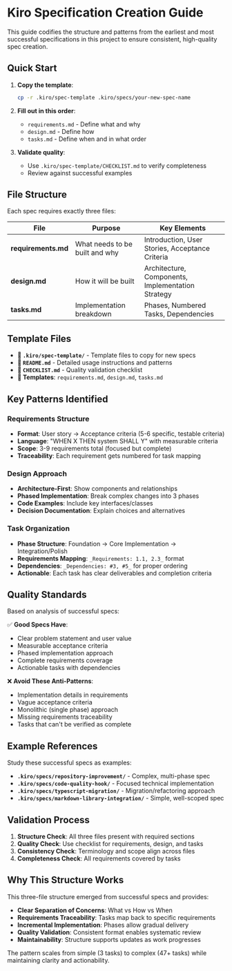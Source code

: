 # Kiro Specification Creation Guide

This guide codifies the structure and patterns from the earliest and most successful specifications in this project to ensure consistent, high-quality spec creation.

## Quick Start

1. **Copy the template**:
   ```bash
   cp -r .kiro/spec-template .kiro/specs/your-new-spec-name
   ```

2. **Fill out in this order**:
   - `requirements.md` - Define what and why
   - `design.md` - Define how  
   - `tasks.md` - Define when and in what order

3. **Validate quality**:
   - Use `.kiro/spec-template/CHECKLIST.md` to verify completeness
   - Review against successful examples

## File Structure

Each spec requires exactly three files:

| File | Purpose | Key Elements |
|------|---------|--------------|
| **requirements.md** | What needs to be built and why | Introduction, User Stories, Acceptance Criteria |
| **design.md** | How it will be built | Architecture, Components, Implementation Strategy |
| **tasks.md** | Implementation breakdown | Phases, Numbered Tasks, Dependencies |

## Template Files

- **📁 `.kiro/spec-template/`** - Template files to copy for new specs
- **📄 `README.md`** - Detailed usage instructions and patterns
- **📄 `CHECKLIST.md`** - Quality validation checklist
- **📄 Templates**: `requirements.md`, `design.md`, `tasks.md`

## Key Patterns Identified

### Requirements Structure
- **Format**: User story → Acceptance criteria (5-6 specific, testable criteria)
- **Language**: "WHEN X THEN system SHALL Y" with measurable criteria
- **Scope**: 3-9 requirements total (focused but complete)
- **Traceability**: Each requirement gets numbered for task mapping

### Design Approach  
- **Architecture-First**: Show components and relationships
- **Phased Implementation**: Break complex changes into 3 phases
- **Code Examples**: Include key interfaces/classes
- **Decision Documentation**: Explain choices and alternatives

### Task Organization
- **Phase Structure**: Foundation → Core Implementation → Integration/Polish
- **Requirements Mapping**: `_Requirements: 1.1, 2.3_` format
- **Dependencies**: `_Dependencies: #3, #5_` for proper ordering
- **Actionable**: Each task has clear deliverables and completion criteria

## Quality Standards

Based on analysis of successful specs:

✅ **Good Specs Have**:
- Clear problem statement and user value
- Measurable acceptance criteria
- Phased implementation approach
- Complete requirements coverage
- Actionable tasks with dependencies

❌ **Avoid These Anti-Patterns**:
- Implementation details in requirements
- Vague acceptance criteria
- Monolithic (single phase) approach  
- Missing requirements traceability
- Tasks that can't be verified as complete

## Example References

Study these successful specs as examples:

- **`.kiro/specs/repository-improvement/`** - Complex, multi-phase spec
- **`.kiro/specs/code-quality-hook/`** - Focused technical implementation  
- **`.kiro/specs/typescript-migration/`** - Migration/refactoring approach
- **`.kiro/specs/markdown-library-integration/`** - Simple, well-scoped spec

## Validation Process

1. **Structure Check**: All three files present with required sections
2. **Quality Check**: Use checklist for requirements, design, and tasks
3. **Consistency Check**: Terminology and scope align across files
4. **Completeness Check**: All requirements covered by tasks

## Why This Structure Works

This three-file structure emerged from successful specs and provides:

- **Clear Separation of Concerns**: What vs How vs When
- **Requirements Traceability**: Tasks map back to specific requirements
- **Incremental Implementation**: Phases allow gradual delivery
- **Quality Validation**: Consistent format enables systematic review
- **Maintainability**: Structure supports updates as work progresses

The pattern scales from simple (3 tasks) to complex (47+ tasks) while maintaining clarity and actionability.